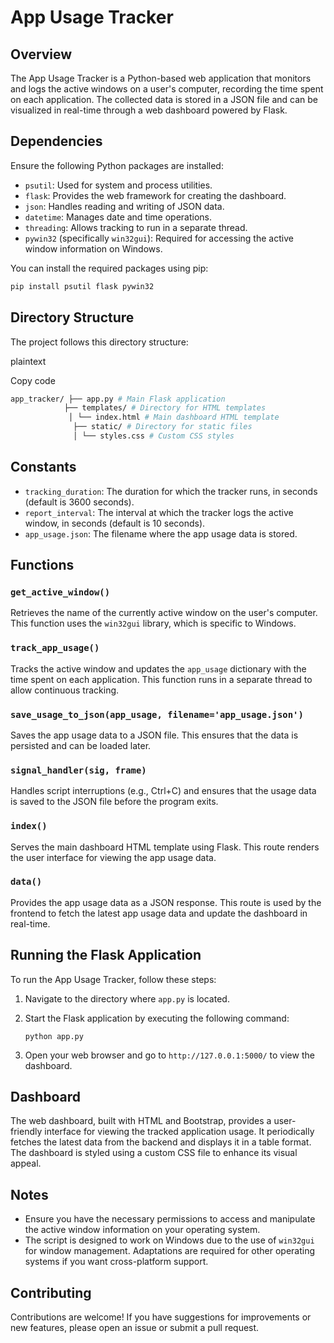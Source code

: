 # App Usage Tracker

## Overview

The App Usage Tracker is a Python-based web application that monitors and logs the active windows on a user's computer, recording the time spent on each application. The collected data is stored in a JSON file and can be visualized in real-time through a web dashboard powered by Flask.

## Dependencies

Ensure the following Python packages are installed:

- `psutil`: Used for system and process utilities.
- `flask`: Provides the web framework for creating the dashboard.
- `json`: Handles reading and writing of JSON data.
- `datetime`: Manages date and time operations.
- `threading`: Allows tracking to run in a separate thread.
- `pywin32` (specifically `win32gui`): Required for accessing the active window information on Windows.

You can install the required packages using pip:





```sh
pip install psutil flask pywin32
```

## Directory Structure

The project follows this directory structure:

plaintext

Copy code
```sh
app_tracker/ ├── app.py # Main Flask application 
			├── templates/ # Directory for HTML templates
			 │ └── index.html # Main dashboard HTML template
			  ├── static/ # Directory for static files
			  │ └── styles.css # Custom CSS styles
```

## Constants

- `tracking_duration`: The duration for which the tracker runs, in seconds (default is 3600 seconds).
- `report_interval`: The interval at which the tracker logs the active window, in seconds (default is 10 seconds).
- `app_usage.json`: The filename where the app usage data is stored.

## Functions

### `get_active_window()`

Retrieves the name of the currently active window on the user's computer. This function uses the `win32gui` library, which is specific to Windows.

### `track_app_usage()`

Tracks the active window and updates the `app_usage` dictionary with the time spent on each application. This function runs in a separate thread to allow continuous tracking.

### `save_usage_to_json(app_usage, filename='app_usage.json')`

Saves the app usage data to a JSON file. This ensures that the data is persisted and can be loaded later.

### `signal_handler(sig, frame)`

Handles script interruptions (e.g., Ctrl+C) and ensures that the usage data is saved to the JSON file before the program exits.

### `index()`

Serves the main dashboard HTML template using Flask. This route renders the user interface for viewing the app usage data.

### `data()`

Provides the app usage data as a JSON response. This route is used by the frontend to fetch the latest app usage data and update the dashboard in real-time.

## Running the Flask Application

To run the App Usage Tracker, follow these steps:

1. Navigate to the directory where `app.py` is located.
    
2. Start the Flask application by executing the following command:

    `python app.py`
    
3. Open your web browser and go to `http://127.0.0.1:5000/` to view the dashboard.
    

## Dashboard

The web dashboard, built with HTML and Bootstrap, provides a user-friendly interface for viewing the tracked application usage. It periodically fetches the latest data from the backend and displays it in a table format. The dashboard is styled using a custom CSS file to enhance its visual appeal.

## Notes

- Ensure you have the necessary permissions to access and manipulate the active window information on your operating system.
- The script is designed to work on Windows due to the use of `win32gui` for window management. Adaptations are required for other operating systems if you want cross-platform support.

## Contributing

Contributions are welcome! If you have suggestions for improvements or new features, please open an issue or submit a pull request.
